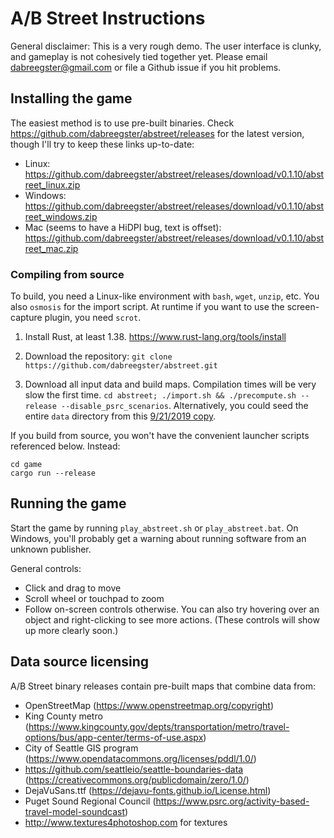 # A/B Street Instructions

General disclaimer: This is a very rough demo. The user interface is clunky, and
gameplay is not cohesively tied together yet. Please email
<dabreegster@gmail.com> or file a Github issue if you hit problems.

## Installing the game

The easiest method is to use pre-built binaries. Check
https://github.com/dabreegster/abstreet/releases for the latest version, though
I'll try to keep these links up-to-date:

- Linux:
  https://github.com/dabreegster/abstreet/releases/download/v0.1.10/abstreet_linux.zip
- Windows:
  https://github.com/dabreegster/abstreet/releases/download/v0.1.10/abstreet_windows.zip
- Mac (seems to have a HiDPI bug, text is offset):
  https://github.com/dabreegster/abstreet/releases/download/v0.1.10/abstreet_mac.zip

### Compiling from source

To build, you need a Linux-like environment with `bash`, `wget`, `unzip`, etc.
You also `osmosis` for the import script. At runtime if you want to use the
screen-capture plugin, you need `scrot`.

1.  Install Rust, at least 1.38. https://www.rust-lang.org/tools/install

2.  Download the repository:
    `git clone https://github.com/dabreegster/abstreet.git`

3.  Download all input data and build maps. Compilation times will be very slow
    the first time.
    `cd abstreet; ./import.sh && ./precompute.sh --release --disable_psrc_scenarios`.
    Alternatively, you could seed the entire `data` directory from this
    [9/21/2019 copy](https://drive.google.com/open?id=1tpHuojh1e14ZQLBhjLWf_rB6dLKy-hV7).

If you build from source, you won't have the convenient launcher scripts
referenced below. Instead:

```
cd game
cargo run --release
```

## Running the game

Start the game by running `play_abstreet.sh` or `play_abstreet.bat`. On Windows,
you'll probably get a warning about running software from an unknown publisher.

General controls:

- Click and drag to move
- Scroll wheel or touchpad to zoom
- Follow on-screen controls otherwise. You can also try hovering over an object
  and right-clicking to see more actions. (These controls will show up more
  clearly soon.)

## Data source licensing

A/B Street binary releases contain pre-built maps that combine data from:

- OpenStreetMap (https://www.openstreetmap.org/copyright)
- King County metro
  (https://www.kingcounty.gov/depts/transportation/metro/travel-options/bus/app-center/terms-of-use.aspx)
- City of Seattle GIS program
  (https://www.opendatacommons.org/licenses/pddl/1.0/)
- https://github.com/seattleio/seattle-boundaries-data
  (https://creativecommons.org/publicdomain/zero/1.0/)
- DejaVuSans.ttf (https://dejavu-fonts.github.io/License.html)
- Puget Sound Regional Council
  (https://www.psrc.org/activity-based-travel-model-soundcast)
- http://www.textures4photoshop.com for textures
